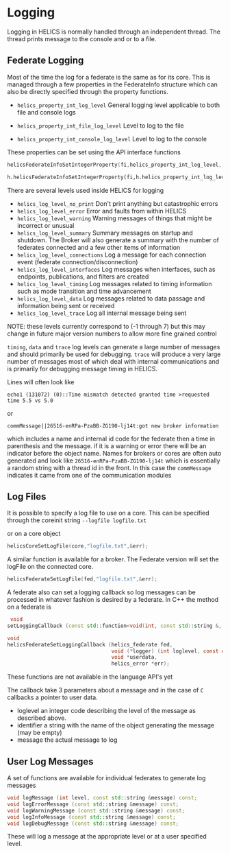 Logging
=======

Logging in HELICS is normally handled through an independent thread.  The thread prints message to the console and or to a file.  

## Federate Logging
Most of the time the log for a federate is the same as for its core.  This is managed through a few properties in the FederateInfo structure which can also be directly specified through the property functions.

-  `helics_property_int_log_level`  General logging level applicable to both file and console logs 
      
-  `helics_property_int_file_log_level`  Level to log to the file
      
-  `helics_property_int_console_log_level`  Level to log to the console

These properties can be set using the API interface functions

```c
helicsFederateInfoSetIntegerProperty(fi,helics_property_int_log_level, helics_log_level_data,&err);
```

```python
h.helicsFederateInfoSetIntegerProperty(fi,h.helics_property_int_log_level, h.helics_log_level_data)
```

There are several levels used inside HELICS for logging

-   `helics_log_level_no_print` Don't print anything but catastrophic errors
-   `helics_log_level_error` Error and faults from within HELICS
-   `helics_log_level_warning` Warning messages of things that might be incorrect or unusual
-   `helics_log_level_summary`  Summary messages on startup and shutdown.  The Broker will also generate a summary with the number of federates connected and a few other items of information
-   `helics_log_level_connections`  Log a message for each connection event (federate connection/disconnection)
-   `helics_log_level_interfaces`  Log messages when interfaces, such as endpoints, publications, and filters are created
-   `helics_log_level_timing`  Log messages related to timing information such as mode transition and time advancement
-   `helics_log_level_data`  Log messages related to data passage and information being sent or received
-   `helics_log_level_trace`  Log all internal message being sent

NOTE:  these levels currently correspond to (-1 through 7) but this may change in future major version numbers to allow more fine grained control

`timing`, `data` and `trace` log levels can generate a large number of messages and should primarily be used for debugging.  `trace` will produce a very large number of messages most of which deal with internal communications and is primarily for debugging message timing in HELICS.

Lines will often look like
```
echo1 (131072) (0)::Time mismatch detected granted time >requested time 5.5 vs 5.0
```

or 
```
commMessage||26516-enRPa-PzaBB-ZG190-lj14t:got new broker information
```

which includes a name and internal id code for the federate then a time in parenthesis and the message.  if it is a warning or error there will be an indicator before the object name.  Names for brokers or cores are often auto generated and look like `26516-enRPa-PzaBB-ZG190-lj14t` which is essentially a random string with a thread id in the front.  In this case the `commMessage` indicates it came from one of the communication modules 

## Log Files
It is possible to specify a log file to use on a core.
This can be specified through the coreinit string `--logfile logfile.txt`

or on a core object
```c
helicsCoreSetLogFile(core,"logfile.txt",&err);
```

A similar function is available for a broker.  The Federate version will set the logFile on the connected core. 
```c
helicsFederateSetLogFile(fed,"logfile.txt",&err);
```

A federate also can set a logging callback so log messages can be processed in whatever fashion is desired by a federate.  In C++ the method on a federate is
```cpp
 void
setLoggingCallback (const std::function<void(int, const std::string &, const std::string &)> &logFunction);
```

```c
void
helicsFederateSetLoggingCallback (helics_federate fed,
                                  void (*logger) (int loglevel, const char *identifier, const char *message, void *userData),
                                  void *userdata,
                                  helics_error *err);
```

These functions are not available in the language API's yet

The callback take 3 parameters about a message and in the case of `C` callbacks a pointer to user data.
-   loglevel  an integer code describing the level of the message as described above.
- identifier  a string with the name of the object generating the message (may be empty)
- message the actual message to log

## User Log Messages
A set of functions are available for individual federates to generate log messages

```cpp
void logMessage (int level, const std::string &message) const;
void logErrorMessage (const std::string &message) const;
void logWarningMessage (const std::string &message) const;
void logInfoMessage (const std::string &message) const;
void logDebugMessage (const std::string &message) const;
```

These will log a message at the appropriate level or at a user specified level.  


